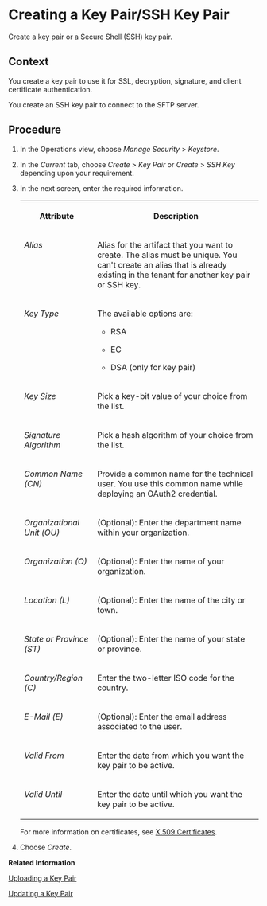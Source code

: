 <!-- loiob8a8601bbb8b4a85ba3f245c91d97589 -->

# Creating a Key Pair/SSH Key Pair

Create a key pair or a Secure Shell \(SSH\) key pair.



## Context

You create a key pair to use it for SSL, decryption, signature, and client certificate authentication.

You create an SSH key pair to connect to the SFTP server.



## Procedure

1.  In the Operations view, choose *Manage Security* \> *Keystore*.

2.  In the *Current* tab, choose *Create* \> *Key Pair* or *Create* \> *SSH Key* depending upon your requirement.

3.  In the next screen, enter the required information.


    <table>
    <tr>
    <th valign="top">

    Attribute
    
    </th>
    <th valign="top">

    Description
    
    </th>
    </tr>
    <tr>
    <td valign="top">
    
    *Alias* 
    
    </td>
    <td valign="top">
    
    Alias for the artifact that you want to create. The alias must be unique. You can't create an alias that is already existing in the tenant for another key pair or SSH key.
    
    </td>
    </tr>
    <tr>
    <td valign="top">
    
    *Key Type* 
    
    </td>
    <td valign="top">
    
    The available options are:

    -   RSA

    -   EC

    -   DSA \(only for key pair\)



    
    </td>
    </tr>
    <tr>
    <td valign="top">
    
    *Key Size* 
    
    </td>
    <td valign="top">
    
    Pick a key-bit value of your choice from the list.
    
    </td>
    </tr>
    <tr>
    <td valign="top">
    
    *Signature Algorithm* 
    
    </td>
    <td valign="top">
    
    Pick a hash algorithm of your choice from the list.
    
    </td>
    </tr>
    <tr>
    <td valign="top">
    
    *Common Name \(CN\)* 
    
    </td>
    <td valign="top">
    
    Provide a common name for the technical user. You use this common name while deploying an OAuth2 credential.
    
    </td>
    </tr>
    <tr>
    <td valign="top">
    
    *Organizational Unit \(OU\)* 
    
    </td>
    <td valign="top">
    
    \(Optional\): Enter the department name within your organization.
    
    </td>
    </tr>
    <tr>
    <td valign="top">
    
    *Organization \(O\)* 
    
    </td>
    <td valign="top">
    
    \(Optional\): Enter the name of your organization.
    
    </td>
    </tr>
    <tr>
    <td valign="top">
    
    *Location \(L\)* 
    
    </td>
    <td valign="top">
    
    \(Optional\): Enter the name of the city or town.
    
    </td>
    </tr>
    <tr>
    <td valign="top">
    
    *State or Province \(ST\)* 
    
    </td>
    <td valign="top">
    
    \(Optional\): Enter the name of your state or province.
    
    </td>
    </tr>
    <tr>
    <td valign="top">
    
    *Country/Region \(C\)* 
    
    </td>
    <td valign="top">
    
    Enter the two-letter ISO code for the country.
    
    </td>
    </tr>
    <tr>
    <td valign="top">
    
    *E-Mail \(E\)* 
    
    </td>
    <td valign="top">
    
    \(Optional\): Enter the email address associated to the user.
    
    </td>
    </tr>
    <tr>
    <td valign="top">
    
    *Valid From* 
    
    </td>
    <td valign="top">
    
    Enter the date from which you want the key pair to be active.
    
    </td>
    </tr>
    <tr>
    <td valign="top">
    
    *Valid Until* 
    
    </td>
    <td valign="top">
    
    Enter the date until which you want the key pair to be active.
    
    </td>
    </tr>
    </table>
    
    For more information on certificates, see [X.509 Certificates](../ConnectionSetup/x-509-certificates-8d38a83.md).

4.  Choose *Create*.


**Related Information**  


[Uploading a Key Pair](uploading-a-key-pair-083911e.md "Upload a private/public key pair to the tenant keystore.")

[Updating a Key Pair](updating-a-key-pair-4ceda24.md "Update a key pair keeping the alias of the keystore entry unchanged.")

